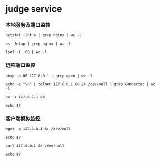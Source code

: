 # judge service

### 本地服务及端口监控

```
netstat -lntup | grep nginx | wc -l
```

```
ss -lntup | grep nginx | wc -l
```

```
lsof -i :80 | wc -l
```

### 远程端口监控

```
nmap -p 80 127.0.0.1 | grep open | wc -l
```

```
echo -e "\n" | telnet 127.0.0.1 80 2> /dev/null | grep Connected | wc -l
```

```
nc -z 127.0.0.1 80

echo $?
```

### 客户端模拟监控

```
wget -q 127.0.0.1 &> /dev/null

echo $?
```

```
curl 127.0.0.1 &> /dev/null

echo $?
```
